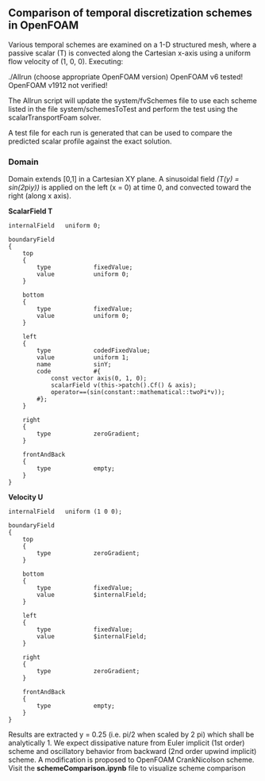 ## Comparison of temporal discretization schemes in OpenFOAM

Various temporal schemes are examined on a 1-D structured mesh, where a
passive scalar (T) is convected along the Cartesian x-axis using a
uniform flow velocity of (1, 0, 0).  Executing:

./Allrun (choose appropriate OpenFOAM version)
OpenFOAM v6 tested! 
OpenFOAM v1912 not verified!

The Allrun script will update the system/fvSchemes file to use each scheme listed in the file system/schemesToTest and perform the test using the scalarTransportFoam solver.

A test file for each run is generated that can be used to compare the predicted
scalar profile against the exact solution.

### Domain

Domain extends [0,1] in a Cartesian XY plane.
A sinusoidal field *(T(y) = sin(2*pi*y))* is applied on the left (x = 0) at time 0, and convected toward the right (along x axis).

**ScalarField T**
	
	internalField   uniform 0;

	boundaryField
	{
	    top
	    {
	        type            fixedValue;
	        value           uniform 0;
	    }

	    bottom
	    {
	        type            fixedValue;
	        value           uniform 0;
	    }

	    left
	    {
	        type            codedFixedValue;
	        value           uniform 1;
	        name            sinY;
	        code            #{
	            const vector axis(0, 1, 0);
	            scalarField v(this->patch().Cf() & axis);
	            operator==(sin(constant::mathematical::twoPi*v));
	        #};
	    }

	    right
	    {
	        type            zeroGradient;
	    }

	    frontAndBack
	    {
	        type            empty;
	    }
	}

**Velocity U**
	
	internalField   uniform (1 0 0);

	boundaryField
	{
	    top
	    {
	        type            zeroGradient;
	    }

	    bottom
	    {
	        type            fixedValue;
	        value           $internalField;
	    }

	    left
	    {
	        type            fixedValue;
	        value           $internalField;
	    }

	    right
	    {
	        type            zeroGradient;
	    }

	    frontAndBack
	    {
	        type            empty;
	    }
	}


Results are extracted y = 0.25 (i.e. pi/2 when scaled by 2 pi) which shall be analytically 1. We expect dissipative nature from Euler implicit (1st order) scheme and oscillatory behavior from backward (2nd order upwind implicit) scheme. 
A modification is proposed to OpenFOAM CrankNicolson scheme. Visit the **schemeComparison.ipynb** file to visualize scheme comparison